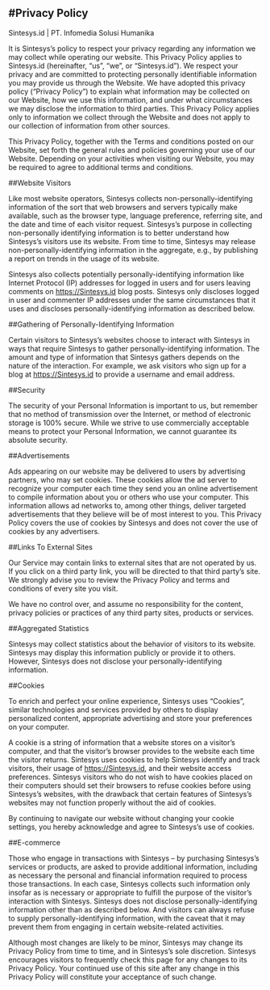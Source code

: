 #Privacy Policy
--------------
Sintesys.id | PT. Infomedia Solusi Humanika

It is Sintesys’s policy to respect your privacy regarding any information we may collect while operating our website. This Privacy Policy applies to Sintesys.id (hereinafter, “us”, “we”, or “Sintesys.id”). We respect your privacy and are committed to protecting personally identifiable information you may provide us through the Website. We have adopted this privacy policy (“Privacy Policy”) to explain what information may be collected on our Website, how we use this information, and under what circumstances we may disclose the information to third parties. This Privacy Policy applies only to information we collect through the Website and does not apply to our collection of information from other sources.

This Privacy Policy, together with the Terms and conditions posted on our Website, set forth the general rules and policies governing your use of our Website. Depending on your activities when visiting our Website, you may be required to agree to additional terms and conditions.

##Website Visitors

Like most website operators, Sintesys collects non-personally-identifying information of the sort that web browsers and servers typically make available, such as the browser type, language preference, referring site, and the date and time of each visitor request. Sintesys’s purpose in collecting non-personally identifying information is to better understand how Sintesys’s visitors use its website. From time to time, Sintesys may release non-personally-identifying information in the aggregate, e.g., by publishing a report on trends in the usage of its website.

Sintesys also collects potentially personally-identifying information like Internet Protocol (IP) addresses for logged in users and for users leaving comments on https://Sintesys.id blog posts. Sintesys only discloses logged in user and commenter IP addresses under the same circumstances that it uses and discloses personally-identifying information as described below.

##Gathering of Personally-Identifying Information

Certain visitors to Sintesys’s websites choose to interact with Sintesys in ways that require Sintesys to gather personally-identifying information. The amount and type of information that Sintesys gathers depends on the nature of the interaction. For example, we ask visitors who sign up for a blog at https://Sintesys.id to provide a username and email address.

##Security

The security of your Personal Information is important to us, but remember that no method of transmission over the Internet, or method of electronic storage is 100% secure. While we strive to use commercially acceptable means to protect your Personal Information, we cannot guarantee its absolute security.

##Advertisements

Ads appearing on our website may be delivered to users by advertising partners, who may set cookies. These cookies allow the ad server to recognize your computer each time they send you an online advertisement to compile information about you or others who use your computer. This information allows ad networks to, among other things, deliver targeted advertisements that they believe will be of most interest to you. This Privacy Policy covers the use of cookies by Sintesys and does not cover the use of cookies by any advertisers.

##Links To External Sites

Our Service may contain links to external sites that are not operated by us. If you click on a third party link, you will be directed to that third party’s site. We strongly advise you to review the Privacy Policy and terms and conditions of every site you visit.

We have no control over, and assume no responsibility for the content, privacy policies or practices of any third party sites, products or services.

##Aggregated Statistics

Sintesys may collect statistics about the behavior of visitors to its website. Sintesys may display this information publicly or provide it to others. However, Sintesys does not disclose your personally-identifying information.

##Cookies

To enrich and perfect your online experience, Sintesys uses “Cookies”, similar technologies and services provided by others to display personalized content, appropriate advertising and store your preferences on your computer.

A cookie is a string of information that a website stores on a visitor’s computer, and that the visitor’s browser provides to the website each time the visitor returns. Sintesys uses cookies to help Sintesys identify and track visitors, their usage of https://Sintesys.id, and their website access preferences. Sintesys visitors who do not wish to have cookies placed on their computers should set their browsers to refuse cookies before using Sintesys’s websites, with the drawback that certain features of Sintesys’s websites may not function properly without the aid of cookies.

By continuing to navigate our website without changing your cookie settings, you hereby acknowledge and agree to Sintesys’s use of cookies.

##E-commerce

Those who engage in transactions with Sintesys – by purchasing Sintesys’s services or products, are asked to provide additional information, including as necessary the personal and financial information required to process those transactions. In each case, Sintesys collects such information only insofar as is necessary or appropriate to fulfill the purpose of the visitor’s interaction with Sintesys. Sintesys does not disclose personally-identifying information other than as described below. And visitors can always refuse to supply personally-identifying information, with the caveat that it may prevent them from engaging in certain website-related activities.

Although most changes are likely to be minor, Sintesys may change its Privacy Policy from time to time, and in Sintesys’s sole discretion. Sintesys encourages visitors to frequently check this page for any changes to its Privacy Policy. Your continued use of this site after any change in this Privacy Policy will constitute your acceptance of such change.